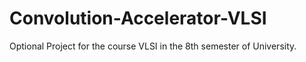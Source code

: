 # Convolution-Accelerator-VLSI
Optional Project for the course VLSI in the 8th semester of University.
